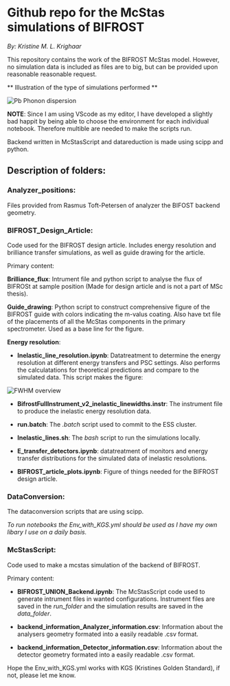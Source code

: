 # Github repo for the McStas simulations of BIFROST

*By: Kristine M. L. Krighaar* 

This repository contains the work of the BIFROST McStas model. However, no simulation data is included as files are to big, but can be provided upon reasonable reasonable request. 

** Illustration of the type of simulations performed **

![Pb Phonon dispersion](https://github.com/NBI-Magnetism-Group/BIFROST/blob/main/Phonon_GIF2.gif)

**NOTE**: Since I am using VScode as my editor, I have developed a slightly bad happit by being able to choose the environment for each individual notebook. Therefore multible are needed to make the scripts run. 

Backend written in McStasScript and datareduction is made using scipp and python. 
 
## Description of folders:
 
### Analyzer_positions: 
Files provided from Rasmus Toft-Petersen of analyzer the BIFOST backend geometry.
 
### BIFROST_Design_Article: 
 
Code used for the BIFROST design article. Includes energy resolution and brilliance transfer simulations, as well as guide drawing for the article.
 
Primary content: 

**Brilliance_flux**: Intrument file and python script to analyse the flux of BIFROSt at sample position (Made for design article and is not a part of MSc thesis).

**Guide_drawing**: Python script to construct comprehensive figure of the BIFROST guide with colors indicating the m-valus coating. Also have txt file of the placements of all the McStas components in the primary spectrometer. Used as a base line for the figure.

**Energy resolution**: 
    
- **Inelastic_line_resolution.ipynb**: Datatreatment to determine the energy resolution at different energy transfers and PSC settings. Also performs the calculatations for theoretical predictions and compare to the simulated data. This script makes the figure:

![FWHM overview](https://github.com/NBI-Magnetism-Group/BIFROST/blob/main/BIFROST_Design_Article/Energy_resolution/Inelastic_Energy_resolution_Article_limits.png)

- **BifrostFullInstrument_v2_inelastic_linewidths.instr**: The instrument file to produce the inelastic energy resolution data.

- **run.batch**: The *.batch* script used to commit to the ESS cluster.
- **Inelastic_lines.sh**: The *bash* script to run the simulations locally.
- **E_transfer_detectors.ipynb**: datatreatment of monitors and energy transfer distributions for the simulated data of inelastic resolutions.
- **BIFROST_article_plots.ipynb**: Figure of things needed for the BIFROST design article. 


### DataConversion: 
The dataconversion scripts that are using scipp. 

*To run notebooks the Env_with_KGS.yml should be used as I have my own libary I use on a daily basis.* 
 
### McStasScript: 
Code used to make a mcstas simulation of the backend of BIFROST. 

Primary content: 
- **BIFROST_UNION_Backend.ipynb**: The McStasScript code used to generate intrument files in wanted configurations. Instrument files are saved in the *run_folder* and the simulation results are saved in the *data_folder*.

- **backend_information_Analyzer_information.csv**: Information about the analysers geometry formated into a easily readable .csv format.

- **backend_information_Detector_information.csv**: Information about the detector geometry formated into a easily readable .csv format.
 
  

Hope the Env_with_KGS.yml works with KGS (Kristines Golden Standard), if not, please let me know. 
